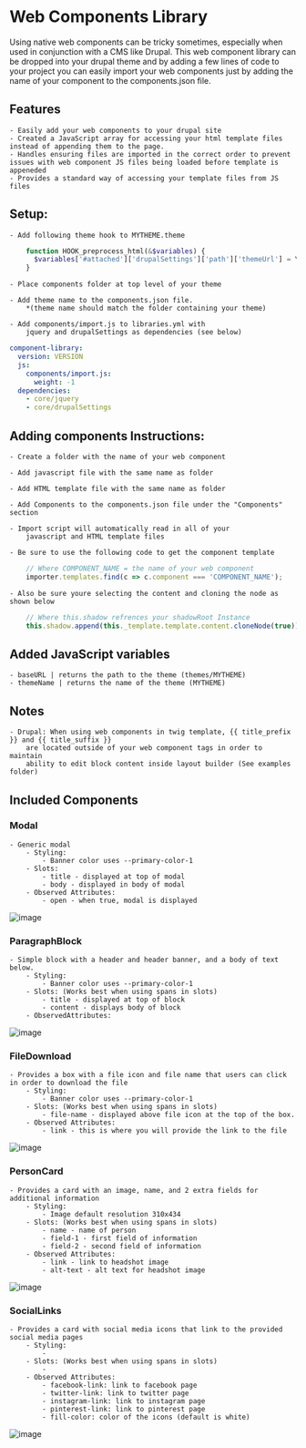 # Web Components Library

Using native web components can be tricky sometimes, especially when used in conjunction with a CMS like Drupal. This web component library can be dropped into your drupal theme
and by adding a few lines of code to your project you can easily import your web components just by adding the name of your component to the components.json file.

## Features
    - Easily add your web components to your drupal site
    - Created a JavaScript array for accessing your html template files instead of appending them to the page.
    - Handles ensuring files are imported in the correct order to prevent issues with web component JS files being loaded before template is appeneded
    - Provides a standard way of accessing your template files from JS files


## Setup:
    - Add following theme hook to MYTHEME.theme
```php
    function HOOK_preprocess_html(&$variables) {
      $variables['#attached']['drupalSettings']['path']['themeUrl'] = \Drupal::theme()->getActiveTheme()->getPath();
    } 
```
    - Place components folder at top level of your theme

    - Add theme name to the components.json file.
        *(theme name should match the folder containing your theme)

    - Add components/import.js to libraries.yml with
        jquery and drupalSettings as dependencies (see below)
```yml
component-library:
  version: VERSION
  js:
    components/import.js:
      weight: -1
  dependencies:
    - core/jquery
    - core/drupalSettings
```


## Adding components Instructions:
    - Create a folder with the name of your web component

    - Add javascript file with the same name as folder

    - Add HTML template file with the same name as folder

    - Add Components to the components.json file under the "Components" section

    - Import script will automatically read in all of your
        javascript and HTML template files

    - Be sure to use the following code to get the component template
``` js
    // Where COMPONENT_NAME = the name of your web component
    importer.templates.find(c => c.component === 'COMPONENT_NAME');
```
    - Also be sure youre selecting the content and cloning the node as shown below
```js
    // Where this.shadow refrences your shadowRoot Instance
    this.shadow.append(this._template.template.content.cloneNode(true));
```

## Added JavaScript variables
    - baseURL | returns the path to the theme (themes/MYTHEME)
    - themeName | returns the name of the theme (MYTHEME)

## Notes
    - Drupal: When using web components in twig template, {{ title_prefix }} and {{ title_suffix }}
        are located outside of your web component tags in order to maintain
        ability to edit block content inside layout builder (See examples folder)


## Included Components
### Modal
    - Generic modal
        - Styling:
            - Banner color uses --primary-color-1
        - Slots:
            - title - displayed at top of modal
            - body - displayed in body of modal
        - Observed Attributes:
            - open - when true, modal is displayed
![image](images/modal.PNG)
 
### ParagraphBlock
    - Simple block with a header and header banner, and a body of text below.
        - Styling:
            - Banner color uses --primary-color-1
        - Slots: (Works best when using spans in slots)
            - title - displayed at top of block
            - content - displays body of block
        - ObservedAttributes:
![image](images/ParagraphBlock.PNG)

### FileDownload
    - Provides a box with a file icon and file name that users can click in order to download the file
        - Styling:
            - Banner color uses --primary-color-1
        - Slots: (Works best when using spans in slots)
            - file-name - displayed above file icon at the top of the box.
        - Observed Attributes:
            - link - this is where you will provide the link to the file
![image](images/FileDownload.PNG)

### PersonCard
    - Provides a card with an image, name, and 2 extra fields for additional information
        - Styling:
            - Image default resolution 310x434
        - Slots: (Works best when using spans in slots)
            - name - name of person
            - field-1 - first field of information
            - field-2 - second field of information
        - Observed Attributes:
            - link - link to headshot image
            - alt-text - alt text for headshot image
![image](images/PersonCard.PNG) 

### SocialLinks
    - Provides a card with social media icons that link to the provided social media pages
        - Styling:
            - 
        - Slots: (Works best when using spans in slots)
            - 
        - Observed Attributes:
            - facebook-link: link to facebook page
            - twitter-link: link to twitter page
            - instagram-link: link to instagram page
            - pinterest-link: link to pinterest page
            - fill-color: color of the icons (default is white)
![image](images/SocialLinks.PNG)